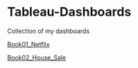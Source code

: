 # Tableau-Dashboards
Collection of my dashboards

[Book01_Netflix](https://public.tableau.com/views/Book1_Netflix_17091317475320/Netflix?:language=en-US&:sid=&:display_count=n&:origin=viz_share_link)

[Book02_House_Sale](https://public.tableau.com/views/Book02_House_Sales/Dashboard1?:language=en-US&:sid=&:display_count=n&:origin=viz_share_link)
